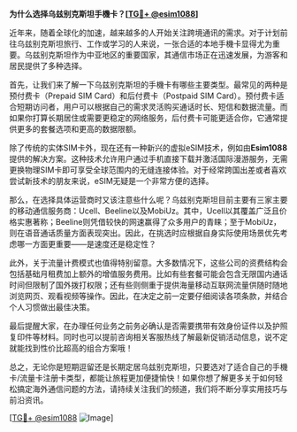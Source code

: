**为什么选择乌兹别克斯坦手機卡？[[TG💪+ @esim1088](https://t.me/s/esim1088)]**

近年来，随着全球化的加速，越来越多的人开始关注跨境通讯的需求。对于计划前往乌兹别克斯坦旅行、工作或学习的人来说，一张合适的本地手機卡显得尤为重要。乌兹别克斯坦作为中亚地区的重要国家，其通信市场正在迅速发展，为游客和居民提供了多种选择。

首先，让我们来了解一下乌兹别克斯坦的手機卡有哪些主要类型。最常见的两种是预付费卡（Prepaid SIM Card）和后付费卡（Postpaid SIM Card）。预付费卡适合短期访问者，用户可以根据自己的需求灵活购买通话时长、短信和数据流量。而如果你打算长期居住或需要更稳定的网络服务，后付费卡可能更适合你，它通常提供更多的套餐选项和更高的数据限额。

除了传统的实体SIM卡外，现在还有一种新兴的虚拟eSIM技术，例如由**Esim1088**提供的解决方案。这种技术允许用户通过手机直接下载并激活国际漫游服务，无需更换物理SIM卡即可享受全球范围内的无缝连接体验。对于经常跨国出差或者喜欢尝试新技术的朋友来说，eSIM无疑是一个非常方便的选择。

那么，在选择具体运营商时又该注意些什么呢？乌兹别克斯坦目前主要有三家主要的移动通信服务商：Ucell、Beeline以及MobiUz。其中，Ucell以其覆盖广泛且价格实惠著称；Beeline则凭借较快的网速赢得了众多用户的青睐；至于MobiUz，则在语音通话质量方面表现突出。因此，在挑选时应根据自身实际使用场景优先考虑哪一方面更重要——是速度还是稳定性？

此外，关于流量计费模式也值得特别留意。大多数情况下，这些公司的资费结构会包括基础月租费加上额外的增值服务费用。比如有些套餐可能会包含无限国内通话时间但限制了国外拨打权限；还有些则侧重于提供海量移动互联网流量供随时随地浏览网页、观看视频等操作。因此，在决定之前一定要仔细阅读各项条款，并结合个人习惯做出最佳决策。

最后提醒大家，在办理任何业务之前务必确认是否需要携带有效身份证件以及护照复印件等材料。同时也可以提前咨询相关客服热线了解最新促销活动信息，说不定就能找到性价比超高的组合方案哦！

总之，无论你是短期逗留还是长期定居乌兹别克斯坦，只要选对了适合自己的手機卡/流量卡注册卡类型，都能让旅程更加便捷愉快！如果你想了解更多关于如何轻松搞定海外通信问题的方法，请持续关注我们的频道，我们将不断分享实用技巧与前沿资讯。

[[TG💪+ @esim1088](https://t.me/s/esim1088) ![Image](https://i.postimg.cc/4NQfJmqS/Snipaste-2025-05-13-00-14-12.png)]
